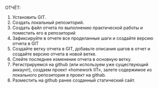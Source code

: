 ОТЧЁТ:
1.	Установить GIT.
2.	Создать локальный репозиторий.
3.	Создать файл отчета по выполнению практической работы и поместить его в репозиторий
4.	Зафиксируйте в отчете все проделанные шаги и создайте версию отчета в GIT
5.	Создайте ветку отчета в GIT, добавьте описания шагов в отчет и создайте версию отчета в новой ветке.
6.	Слейте последнее изменение отчета в основную ветку.
7.	Регистрируемся на github (или используем уже существующий аккаунт), создаем проект «homework IIT», залете содержимое из локального репозитория в проект на githab.
8.	Разместить на github ранее созданный статический сайт.

